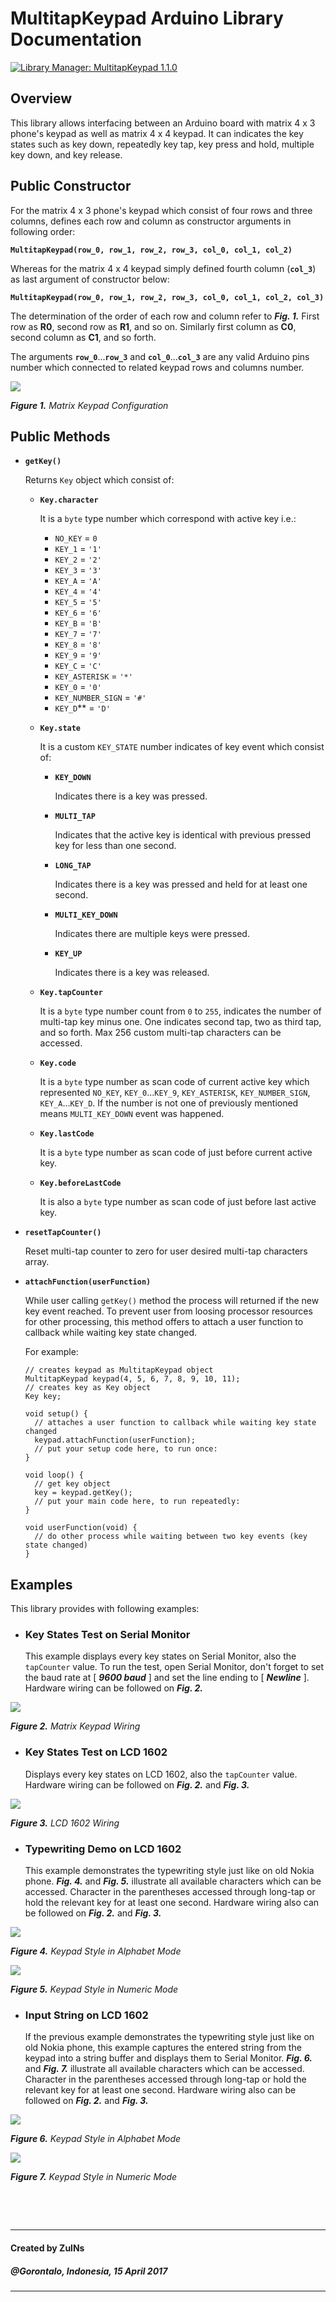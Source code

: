 # MultitapKeypad Arduino Library Documentation

[![Library Manager: MultitapKeypad 1.1.0](https://www.ardu-badge.com/badge/MultitapKeypad.svg)](https://www.ardu-badge.com/MultitapKeypad)

## Overview
This library allows interfacing between an Arduino board with matrix 4 x 3 phone's keypad as well as matrix 4 x 4 keypad. It can indicates the key states such as key down, repeatedly key tap, key press and hold, multiple key down, and key release.

## Public Constructor
For the matrix 4 x 3 phone's keypad which consist of four rows and three columns, defines each row and column as constructor arguments in following order:

**`MultitapKeypad(row_0, row_1, row_2, row_3, col_0, col_1, col_2)`**

Whereas for the matrix 4 x 4 keypad simply defined fourth column (**`col_3`**) as last argument of constructor below:

**`MultitapKeypad(row_0, row_1, row_2, row_3, col_0, col_1, col_2, col_3)`**

The determination of the order of each row and column refer to ***Fig. 1.*** First row as **R0**, second row as **R1**, and so on. Similarly first column as **C0**, second column as **C1**, and so forth.

The arguments **`row_0`**...**`row_3`** and **`col_0`**...**`col_3`** are any valid Arduino pins number which connected to related keypad rows and columns number.

![](matrix-keypad.png?raw=true)

***Figure 1.*** *Matrix Keypad Configuration*

## Public Methods
- **`getKey()`**

  Returns `Key` object which consist of:
  - **`Key.character`**

    It is a `byte` type number which correspond with active key i.e.:
    - `NO_KEY` = `0`
    - `KEY_1` = `'1'`
    - `KEY_2` = `'2'`
    - `KEY_3` = `'3'`
    - `KEY_A` = `'A'`
    - `KEY_4` = `'4'`
    - `KEY_5` = `'5'`
    - `KEY_6` = `'6'`
    - `KEY_B` = `'B'`
    - `KEY_7` = `'7'`
    - `KEY_8` = `'8'`
    - `KEY_9` = `'9'`
    - `KEY_C` = `'C'`
    - `KEY_ASTERISK` = `'*'`
    - `KEY_0` = `'0'`
    - `KEY_NUMBER_SIGN` = `'#'`
    - `KEY_D`** = `'D'`
  - **`Key.state`**

    It is a custom `KEY_STATE` number indicates of key event which consist of:
    - **`KEY_DOWN`**

      Indicates there is a key was pressed.
    - **`MULTI_TAP`**

      Indicates that the active key is identical with previous pressed key for less than one second.
    - **`LONG_TAP`**

      Indicates there is a key was pressed and held for at least one second.
    - **`MULTI_KEY_DOWN`**

      Indicates there are multiple keys were pressed.
    - **`KEY_UP`**

      Indicates there is a key was released.
  - **`Key.tapCounter`**

    It is a `byte` type number count from `0` to `255`, indicates the number of multi-tap key minus one. One indicates second tap, two as third tap, and so forth. Max 256 custom multi-tap characters can be accessed.
  - **`Key.code`**

    It is a `byte` type number as scan code of current active key which represented `NO_KEY`, `KEY_0`...`KEY_9`, `KEY_ASTERISK`, `KEY_NUMBER_SIGN`, `KEY_A`...`KEY_D`. If the number is not one of previously mentioned means `MULTI_KEY_DOWN` event was happened.
  - **`Key.lastCode`**

    It is a `byte` type number as scan code of just before current active key.
  - **`Key.beforeLastCode`**

    It is also a `byte` type number as scan code of just before last active key.
- **`resetTapCounter()`**

  Reset multi-tap counter to zero for user desired multi-tap characters array.
- **`attachFunction(userFunction)`**

  While user calling `getKey()` method the process will returned if the new key event reached. To prevent user from loosing processor resources for other processing, this method offers to attach a user function to callback while waiting key state changed.

  For example:

      // creates keypad as MultitapKeypad object
      MultitapKeypad keypad(4, 5, 6, 7, 8, 9, 10, 11);
      // creates key as Key object
      Key key;
 
      void setup() {
        // attaches a user function to callback while waiting key state changed
        keypad.attachFunction(userFunction);
        // put your setup code here, to run once:
      }

      void loop() {
        // get key object
        key = keypad.getKey();
        // put your main code here, to run repeatedly:
      }

      void userFunction(void) {
        // do other process while waiting between two key events (key state changed)
      }
## Examples
This library provides with following examples:
- ### Key States Test on Serial Monitor
  This example displays every key states on Serial Monitor, also the `tapCounter` value. To run the test, open Serial Monitor, don't forget to set the baud rate at [ ***9600 baud*** ] and set the line ending to [ ***Newline*** ]. Hardware wiring can be followed on ***Fig. 2.***

![](keypad-wiring.png?raw=true)

***Figure 2.*** *Matrix Keypad Wiring*

- ### Key States Test on LCD 1602
  Displays every key states on LCD 1602, also the `tapCounter` value. Hardware wiring can be followed on ***Fig. 2.*** and ***Fig. 3.***

![](lcd1602-wiring.png?raw=true)

***Figure 3.*** *LCD 1602 Wiring*

- ### Typewriting Demo on LCD 1602
  This example demonstrates the typewriting style just like on old Nokia phone. ***Fig. 4.*** and ***Fig. 5.*** illustrate all available characters which can be accessed. Character in the parentheses accessed through long-tap or hold the relevant key for at least one second. Hardware wiring also can be followed on ***Fig. 2.*** and ***Fig. 3.***

  

![](abc-mode.png?raw=true)

***Figure 4.*** *Keypad Style in Alphabet Mode*

![](123-mode.png?raw=true)

***Figure 5.*** *Keypad Style in Numeric Mode*

- ### Input String on LCD 1602
  If the previous example demonstrates the typewriting style just like on old Nokia phone, this example captures the entered string from the keypad into a string buffer and displays them to Serial Monitor. ***Fig. 6.*** and ***Fig. 7.*** illustrate all available characters which can be accessed. Character in the parentheses accessed through long-tap or hold the relevant key for at least one second. Hardware wiring also can be followed on ***Fig. 2.*** and ***Fig. 3.***

  

![](abc-mode-2.png?raw=true)

***Figure 6.*** *Keypad Style in Alphabet Mode*

![](123-mode-2.png?raw=true)

***Figure 7.*** *Keypad Style in Numeric Mode*

&nbsp;

&nbsp;

---
#### Created by ZulNs
##### @Gorontalo, Indonesia, 15 April 2017
---
